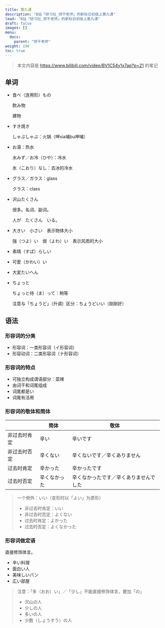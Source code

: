 ```yaml
---
title: 第九课
description: "B站「研习社_饼干老师」的新标日初级上第九课"
lead: "B站「研习社_饼干老师」的新标日初级上第九课"
draft: false
images: []
menu:
  docs:
    parent: "饼干老师"
weight: 190
toc: true
---
```


> 本文内容是 https://www.bilibili.com/video/BV1C54y1x7ap?p=21 的笔记

## 单词

- 食べ（连用形）もの

  飲み物

  建物

- すき焼き

  しゃぶしゃぶ：火锅（呷xia哺bu呷哺）

- お湯：热水

  水みず／お冷（ひや）：冷水

  氷（こおり）なし：去冰的冷水

- グラス／ガラス：glass

  クラス：class

- 沢山たくさん

  很多。名词、副词。

  人が　たくさん　いる。

- 大きい　小さい　表示物体大小

  強（つよ）い　弱（よわ）い　表示风雨的大小

- 素晴（すぱ）らしい

- 可愛（かわい）い

- 大変たいへん

- ちょっと

  ちょっと待（ま）って：稍等

  注意与「ちょうど」（升调）区分：ちょうどいい（刚刚好）

## 语法

### 形容词的分类

- 形容词：一类形容词（イ形容词）
- 形容动词：二类形容词（ナ形容词）

### 形容词的特点

- 可独立构成谓语部分：菜辣
- 由词干和词尾组成
- 词尾都是い
- 词尾有活用

### 形容词的敬体和简体

|              | 简体         | 敬体                                   |
| ------------ | ------------ | -------------------------------------- |
| 非过去时肯定 | 辛い         | 辛いです                               |
| 非过去时否定 | 辛くない     | 辛くないです／辛くありません           |
| 过去时肯定   | 辛かった     | 辛かったです                           |
| 过去时否定   | 辛くなかった | 辛くなかったです／辛くありませんでした |

> 一个例外：いい（变形时以「よい」为原形）
> - 非过去时肯定：いい
> - 非过去时否定：よくない
> - 过去时肯定：よかった
> - 过去时否定：よくなかった

### 形容词做定语

直接修饰体言。

- 辛い料理
- 面白い人
- 美味しいパン
- 広い部屋

> 注意：「多（おお）い」／「少し」不能直接修饰体言，要加「の」
>
> - 沢山の人
> - 少しの人
> - 多いの人
> - 少数（しょうすう）の人


